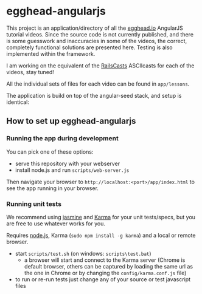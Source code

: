 # egghead-angularjs

This project is an application/directory of all the [egghead.io](http://www.egghead.io/) AngularJS
tutorial videos. Since the source code is not currently published, and there is some guesswork and
inaccuracies in some of the videos, the correct, completely functional solutions are presented
here. Testing is also implemented within the framework.

I am working on the equivalent of the [RailsCasts](http://railscasts.com) ASCIIcasts for each of the
videos, stay tuned!

All the individual sets of files for each video can be found in `app/lessons`.


The application is build on top of the angular-seed stack, and setup is identical:



## How to set up egghead-angularjs

### Running the app during development

You can pick one of these options:

* serve this repository with your webserver
* install node.js and run `scripts/web-server.js`

Then navigate your browser to `http://localhost:<port>/app/index.html` to see the app running in
your browser.


### Running unit tests

We recommend using [jasmine](http://pivotal.github.com/jasmine/) and
[Karma](http://karma-runner.github.io) for your unit tests/specs, but you are free
to use whatever works for you.

Requires [node.js](http://nodejs.org/), Karma (`sudo npm install -g karma`) and a local
or remote browser.

* start `scripts/test.sh` (on windows: `scripts\test.bat`)
  * a browser will start and connect to the Karma server (Chrome is default browser, others can be captured by loading the same url as the one in Chrome or by changing the `config/karma.conf.js` file)
* to run or re-run tests just change any of your source or test javascript files
